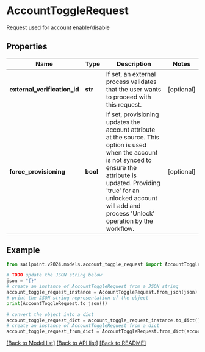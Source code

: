 # AccountToggleRequest

Request used for account enable/disable

## Properties

Name | Type | Description | Notes
------------ | ------------- | ------------- | -------------
**external_verification_id** | **str** | If set, an external process validates that the user wants to proceed with this request. | [optional] 
**force_provisioning** | **bool** | If set, provisioning updates the account attribute at the source.   This option is used when the account is not synced to ensure the attribute is updated. Providing &#39;true&#39; for an unlocked account will add and process &#39;Unlock&#39; operation by the workflow. | [optional] 

## Example

```python
from sailpoint.v2024.models.account_toggle_request import AccountToggleRequest

# TODO update the JSON string below
json = "{}"
# create an instance of AccountToggleRequest from a JSON string
account_toggle_request_instance = AccountToggleRequest.from_json(json)
# print the JSON string representation of the object
print(AccountToggleRequest.to_json())

# convert the object into a dict
account_toggle_request_dict = account_toggle_request_instance.to_dict()
# create an instance of AccountToggleRequest from a dict
account_toggle_request_from_dict = AccountToggleRequest.from_dict(account_toggle_request_dict)
```
[[Back to Model list]](../README.md#documentation-for-models) [[Back to API list]](../README.md#documentation-for-api-endpoints) [[Back to README]](../README.md)


